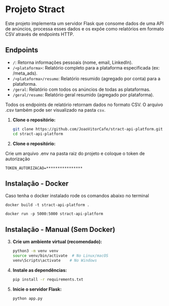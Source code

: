 # Projeto Stract

Este projeto implementa um servidor Flask que consome dados de uma API de anúncios, processa esses dados e os expõe como relatórios em formato CSV através de endpoints HTTP.

## Endpoints

- `/`: Retorna informações pessoais (nome, email, LinkedIn).
- `/<plataforma>`: Relatório completo para a plataforma especificada (ex: /meta_ads).
- `/<plataforma>/resumo`: Relatório resumido (agregado por conta) para a plataforma.
- `/geral`: Relatório com todos os anúncios de todas as plataformas.
- `/geral/resumo`: Relatório geral resumido (agregado por plataforma).

Todos os endpoints de relatório retornam dados no formato CSV.
O arquivo .csv também pode ser visualizado na pasta `csv`.



1. **Clone o repositório:**

    ```bash
    git clone https://github.com/JoaoVitorCafe/stract-api-platform.git
    cd stract-api-platform
    ```
2. **Clone o repositório:**

Crie um arquivo .env na pasta raiz do projeto e coloque o token de autorização

```
TOKEN_AUTORIZACAO=****************
```

## Instalação - Docker

Caso tenha o docker instalado rode os comandos abaixo no terminal

```
docker build -t stract-api-platform .
```

```
docker run -p 5000:5000 stract-api-platform
```

## Instalação - Manual (Sem Docker)

3. **Crie um ambiente virtual (recomendado):**

    ```bash
    python3 -m venv venv
    source venv/bin/activate  # No Linux/macOS
    venv\Scripts\activate    # No Windows
    ```

4. **Instale as dependências:**

    ```bash
    pip install -r requirements.txt
    ```

5. **Inicie o servidor Flask:**
    ```bash
    python app.py
    ```
